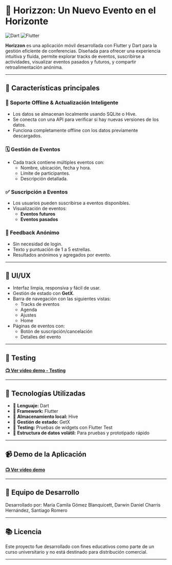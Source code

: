 # 🌅 Horizzon: Un Nuevo Evento en el Horizonte


![Dart](https://img.shields.io/badge/Dart-0175C2?style=for-the-badge&logo=dart&logoColor=white)
![Flutter](https://img.shields.io/badge/Flutter-02569B?style=for-the-badge&logo=flutter&logoColor=white)


**Horizzon** es una aplicación móvil desarrollada con Flutter y Dart para la gestión eficiente de conferencias. Diseñada para ofrecer una experiencia intuitiva y fluida, permite explorar tracks de eventos, suscribirse a actividades, visualizar eventos pasados y futuros, y compartir retroalimentación anónima.

---

## 📱 Características principales

### 📶 Soporte Offline & Actualización Inteligente
- Los datos se almacenan localmente usando SQLite o Hive.
- Se conecta con una API para verificar si hay nuevas versiones de los datos.
- Funciona completamente offline con los datos previamente descargados.

### 🗓️ Gestión de Eventos
- Cada track contiene múltiples eventos con:
  - Nombre, ubicación, fecha y hora.
  - Límite de participantes.
  - Descripción detallada.

### ✅ Suscripción a Eventos
- Los usuarios pueden suscribirse a eventos disponibles.
- Visualización de eventos:
  - **Eventos futuros** 
  - **Eventos pasados** 

### 🌟 Feedback Anónimo
- Sin necesidad de login.
- Texto y puntuación de 1 a 5 estrellas.
- Resultados anónimos y agregados por evento.

---

## 🎨 UI/UX
- Interfaz limpia, responsiva y fácil de usar.
- Gestión de estado con **GetX**.
- Barra de navegación con las siguientes vistas:
  - Tracks de eventos
  - Agenda
  - Ajustes
  - Home
- Páginas de eventos con:
  - Botón de suscripción/cancelación
  - Detalles del evento

---

## 🧪 Testing
**[📺 Ver video demo - Testing](https://youtu.be/k-pFq7nwNeU?si=-AlkE4OykCH2eO1b)**

---

## 🧱 Tecnologías Utilizadas

- 🧩 **Lenguaje:** Dart
- 📱 **Framework:** Flutter 
- 💾 **Almacenamiento local:** Hive
- 🔄 **Gestión de estado:**  GetX
- 🧪 **Testing:** Pruebas de widgets con Flutter Test
- 🔧 **Estructura de datos volátil:** Para pruebas y prototipado rápido

---

## 📹 Demo de la Aplicación

**[📺 Ver video demo](https://youtube.com/shorts/w5lfyp5derU?si=acRLtyHSoY-WnqGA)**

---

## 👥 Equipo de Desarrollo

Desarrollado por: María Camila Gómez Blanquicett, Darwin Daniel Charris Hernández, Santiago Romero

---

## 📚 Licencia

Este proyecto fue desarrollado con fines educativos como parte de un curso universitario y no está destinado para distribución comercial.

---

